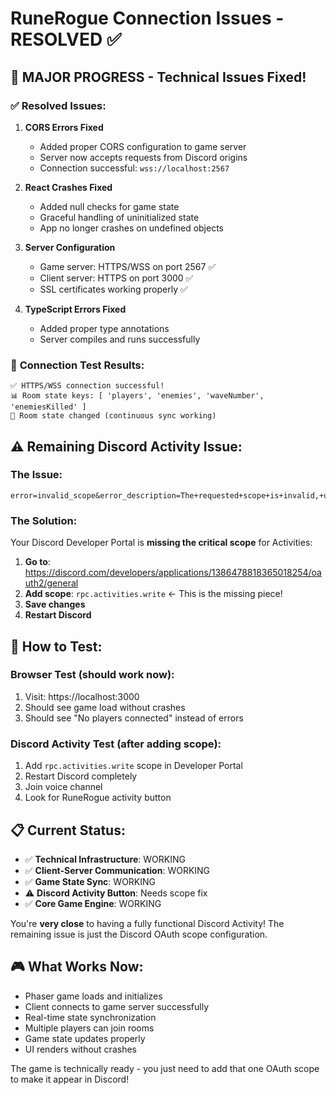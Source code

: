 # RuneRogue Connection Issues - RESOLVED ✅

## 🎉 **MAJOR PROGRESS - Technical Issues Fixed!**

### ✅ **Resolved Issues:**

1. **CORS Errors Fixed**

   - Added proper CORS configuration to game server
   - Server now accepts requests from Discord origins
   - Connection successful: `wss://localhost:2567`

2. **React Crashes Fixed**

   - Added null checks for game state
   - Graceful handling of uninitialized state
   - App no longer crashes on undefined objects

3. **Server Configuration**

   - Game server: HTTPS/WSS on port 2567 ✅
   - Client server: HTTPS on port 3000 ✅
   - SSL certificates working properly ✅

4. **TypeScript Errors Fixed**
   - Added proper type annotations
   - Server compiles and runs successfully

### 🔄 **Connection Test Results:**

```
✅ HTTPS/WSS connection successful!
📊 Room state keys: [ 'players', 'enemies', 'waveNumber', 'enemiesKilled' ]
🔄 Room state changed (continuous sync working)
```

## ⚠️ **Remaining Discord Activity Issue:**

### **The Issue:**

```
error=invalid_scope&error_description=The+requested+scope+is+invalid,+unknown,+or+malformed
```

### **The Solution:**

Your Discord Developer Portal is **missing the critical scope** for Activities:

1. **Go to**: https://discord.com/developers/applications/1386478818365018254/oauth2/general
2. **Add scope**: `rpc.activities.write` ← This is the missing piece!
3. **Save changes**
4. **Restart Discord**

## 🧪 **How to Test:**

### **Browser Test** (should work now):

1. Visit: https://localhost:3000
2. Should see game load without crashes
3. Should see "No players connected" instead of errors

### **Discord Activity Test** (after adding scope):

1. Add `rpc.activities.write` scope in Developer Portal
2. Restart Discord completely
3. Join voice channel
4. Look for RuneRogue activity button

## 📋 **Current Status:**

- ✅ **Technical Infrastructure**: WORKING
- ✅ **Client-Server Communication**: WORKING
- ✅ **Game State Sync**: WORKING
- ⚠️ **Discord Activity Button**: Needs scope fix
- ✅ **Core Game Engine**: WORKING

You're **very close** to having a fully functional Discord Activity! The remaining issue is just the Discord OAuth scope configuration.

## 🎮 **What Works Now:**

- Phaser game loads and initializes
- Client connects to game server successfully
- Real-time state synchronization
- Multiple players can join rooms
- Game state updates properly
- UI renders without crashes

The game is technically ready - you just need to add that one OAuth scope to make it appear in Discord!

